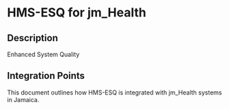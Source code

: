 # HMS-ESQ for jm_Health

## Description

Enhanced System Quality

## Integration Points

This document outlines how HMS-ESQ is integrated with jm_Health systems in Jamaica.
